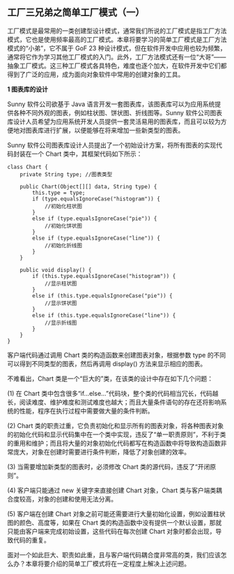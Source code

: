 ## 工厂三兄弟之简单工厂模式（一）  

工厂模式是最常用的一类创建型设计模式，通常我们所说的工厂模式是指工厂方法模式，它也是使用频率最高的工厂模式。本章将要学习的简单工厂模式是工厂方法模式的“小弟”，它不属于 GoF 23 种设计模式，但在软件开发中应用也较为频繁，通常将它作为学习其他工厂模式的入门。此外，工厂方法模式还有一位“大哥”——抽象工厂模式。这三种工厂模式各具特色，难度也逐个加大，在软件开发中它们都得到了广泛的应用，成为面向对象软件中常用的创建对象的工具。  
 
**1 图表库的设计**  

Sunny 软件公司欲基于 Java 语言开发一套图表库，该图表库可以为应用系统提供各种不同外观的图表，例如柱状图、饼状图、折线图等。Sunny 软件公司图表库设计人员希望为应用系统开发人员提供一套灵活易用的图表库，而且可以较为方便地对图表库进行扩展，以便能够在将来增加一些新类型的图表。  

Sunny 软件公司图表库设计人员提出了一个初始设计方案，将所有图表的实现代码封装在一个 Chart 类中，其框架代码如下所示：  

```
class Chart {
	private String type; //图表类型
	
	public Chart(Object[][] data, String type) {
		this.type = type;
		if (type.equalsIgnoreCase("histogram")) {
			//初始化柱状图
		}
		else if (type.equalsIgnoreCase("pie")) {
			//初始化饼状图
		}
		else if (type.equalsIgnoreCase("line")) {
			//初始化折线图
		}
	}

	public void display() {
		if (this.type.equalsIgnoreCase("histogram")) {
			//显示柱状图
		}
		else if (this.type.equalsIgnoreCase("pie")) {
			//显示饼状图
		}
		else if (this.type.equalsIgnoreCase("line")) {
			//显示折线图
		}	
	}
}
```

客户端代码通过调用 Chart 类的构造函数来创建图表对象，根据参数 type 的不同可以得到不同类型的图表，然后再调用 display() 方法来显示相应的图表。  

不难看出，Chart 类是一个“巨大的”类，在该类的设计中存在如下几个问题：  

(1) 在 Chart 类中包含很多“if…else…”代码块，整个类的代码相当冗长，代码越长，阅读难度、维护难度和测试难度也越大；而且大量条件语句的存在还将影响系统的性能，程序在执行过程中需要做大量的条件判断。  

(2) Chart 类的职责过重，它负责初始化和显示所有的图表对象，将各种图表对象的初始化代码和显示代码集中在一个类中实现，违反了“单一职责原则”，不利于类的重用和维护；而且将大量的对象初始化代码都写在构造函数中将导致构造函数非常庞大，对象在创建时需要进行条件判断，降低了对象创建的效率。  

(3) 当需要增加新类型的图表时，必须修改 Chart 类的源代码，违反了“开闭原则”。  

(4) 客户端只能通过 new 关键字来直接创建 Chart 对象，Chart 类与客户端类耦合度较高，对象的创建和使用无法分离。  

(5) 客户端在创建 Chart 对象之前可能还需要进行大量初始化设置，例如设置柱状图的颜色、高度等，如果在 Chart 类的构造函数中没有提供一个默认设置，那就只能由客户端来完成初始设置，这些代码在每次创建 Chart 对象时都会出现，导致代码的重复。  

面对一个如此巨大、职责如此重，且与客户端代码耦合度非常高的类，我们应该怎么办？本章将要介绍的简单工厂模式将在一定程度上解决上述问题。
  